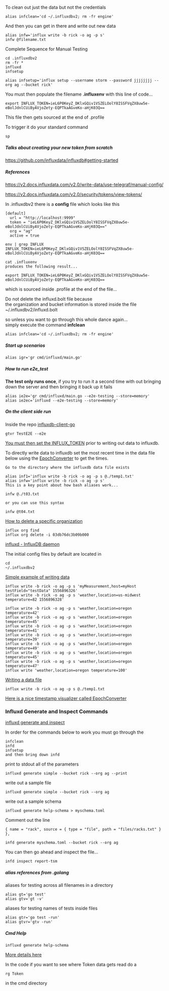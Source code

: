 
To clean out just the data but not the credentials

```
alias infclean='cd ~/.influxdbv2; rm -fr engine'
```

And then you can get in there and write out new data

```
alias infw='influx write -b rick -o ag -p s'
infw @filename.txt
```

Complete Sequence for Manual Testing

```
cd .influxdbv2
rm -fr *
influxd
infsetup
```

```
alias infsetup='influx setup --username storm --password jjjjjjjj --org ag --bucket rick'
```

You must then populate the filename **.influxenv** with this line of code...

```
export INFLUX_TOKEN=ieL6P0KeyZ_DKlxGQiv1VSZELOolY8ISSFVqZX8uw5e-eBolJdnlCUiByAVjoZety-EQPTkaAGveKo-aHjK03Q==
```

This file then gets sourced at the end of .profile

To trigger it do your standard command

```
sp
```

##### Talks about creating your new token from scratch

https://github.com/influxdata/influxdb#getting-started

##### References

https://v2.docs.influxdata.com/v2.0/write-data/use-telegraf/manual-config/

https://v2.docs.influxdata.com/v2.0/security/tokens/view-tokens/

In .influxdbv2 there is a **config** file which looks like this

```
[default]
  url = "http://localhost:9999"
  token = "ieL6P0KeyZ_DKlxGQiv1VSZELOolY8ISSFVqZX8uw5e-eBolJdnlCUiByAVjoZety-EQPTkaAGveKo-aHjK03Q=="
  org = "ag"
  active = true
```

```
env | grep INFLUX
INFLUX_TOKEN=ieL6P0KeyZ_DKlxGQiv1VSZELOolY8ISSFVqZX8uw5e-eBolJdnlCUiByAVjoZety-EQPTkaAGveKo-aHjK03Q==
```

```
cat .influxenv
produces the following result...

export INFLUX_TOKEN=ieL6P0KeyZ_DKlxGQiv1VSZELOolY8ISSFVqZX8uw5e-eBolJdnlCUiByAVjoZety-EQPTkaAGveKo-aHjK03Q==
```

which is sourced inside .profile at the end of the file...

Do not delete the influxd.bolt file because   
the organization and bucket information is stored inside the file   
~/.influxdbv2/influxd.bolt

so unless you want to go through this whole dance again...   
simply execute the command **infclean**

```
alias infclean='cd ~/.influxdbv2; rm -fr engine'
```

##### Start up scenarios

```
alias igr='gr cmd/influxd/main.go'
```

##### How to run e2e_test

**The test only runs once**, if you try to run it a second time
with out bringing down the server and then bringing it back up it fails

```
alias ie2e='gr cmd/influxd/main.go --e2e-testing --store=memory'
alias ie2ec='influxd --e2e-testing --store=memory'
```

##### On the client side run

Inside the repo
[influxdb-client-go](https://github.com/influxdata/influxdb-client-go)

```
gtvr TestE2E --e2e
```

[You must then set the INFLUX_TOKEN](https://github.com/stormasm/go-examples/blob/master/filenv/Readme.md) prior to writing out data to influxdb.

To directly write data to influxdb set the most recent time in the data file
below using the
[EpochConverter](https://www.epochconverter.com/) to get the times.

```
Go to the directory where the influxdb data file exists

alias inf1='influx write -b rick -o ag -p s @./temp1.txt'
alias infw='influx write -b rick -o ag -p s'
This is a key point about how bash aliases work...

infw @./t03.txt

or you can use this syntax

infw @t04.txt

```

[How to delete a specific organization](https://v2.docs.influxdata.com/v2.0/organizations/delete-org/)

```
influx org find
influx org delete -i 03db76dc3b09b000
```

[influxd - InfluxDB daemon](https://v2.docs.influxdata.com/v2.0/reference/cli/influxd/)

The initial config files by default are located in
```
cd
~/.influxdbv2
```

[Simple example of writing data](https://v2.docs.influxdata.com/v2.0/write-data/)
```
influx write -b rick -o ag -p s 'myMeasurement,host=myHost testField="testData" 1556896326'
influx write -b rick -o ag -p s 'weather,location=us-midwest temperature=82 1556896328'
```

```
influx write -b rick -o ag -p s 'weather,location=oregon temperature=42'
influx write -b rick -o ag -p s 'weather,location=oregon temperature=45'
influx write -b rick -o ag -p s 'weather,location=oregon temperature=41'
influx write -b rick -o ag -p s 'weather,location=oregon temperature=39'
influx write -b rick -o ag -p s 'weather,location=oregon temperature=49'
influx write -b rick -o ag -p s 'weather,location=oregon temperature=45'
influx write -b rick -o ag -p s 'weather,location=oregon temperature=47'
influx write 'weather,location=oregon temperature=100'
```

[Writing a data file](https://v2.docs.influxdata.com/v2.0/write-data/#example-influx-write-commands)

```
influx write -b rick -o ag -p s @./temp1.txt
```

[Here is a nice timestamp visualizer called EpochConverter](https://www.epochconverter.com/)

### Influxd Generate and Inspect Commands

[influxd generate and inspect](https://v2.docs.influxdata.com/v2.0/reference/cli/influxd/)

In order for the commands below to work you must go through the

```
infclean
infd
infsetup
and then bring down infd
```

print to stdout all of the parameters
```
influxd generate simple --bucket rick --org ag --print
```

write out a sample file
```
influxd generate simple --bucket rick --org ag
```

write out a sample schema
```
influxd generate help-schema > myschema.toml
```

Comment out the line
```
{ name = "rack", source = { type = "file", path = "files/racks.txt" } },
```

```
infd generate myschema.toml --bucket rick --org ag
```

You can then go ahead and inspect the file...

```
infd inspect report-tsm
```

##### alias references from .golang

aliases for testing across all filenames in a directory

```
alias gt='go test'
alias gtv='gt -v'
```

aliases for testing names of tests inside files

```
alias gtr='go test -run'
alias gtvr='gtv -run'
```

##### Cmd Help

```
influxd generate help-schema
```

[More details here](https://v2.docs.influxdata.com/v2.0/reference/cli/influxd/generate/)

In the code if you want to see where Token data gets read do a
```
rg Token
```
in the cmd directory
